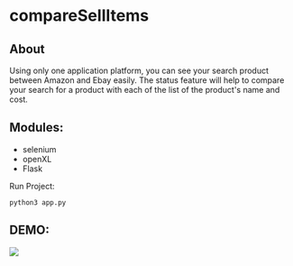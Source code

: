# compareSellItems



## About
Using only one application platform, you can see your search product between Amazon and Ebay easily. The status feature will help to compare your search for a product with each of the list of the product's name and cost.


## Modules: 

* selenium 
* openXL
*  Flask


Run Project: 

```
python3 app.py
```

## DEMO: 

![](https://github.com/kennethchuson/compareSellItems/blob/main/Demo.gif)



